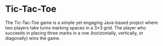 # Tic-Tac-Toe
The Tic-Tac-Toe game is a simple yet engaging Java-based project where two players take turns marking spaces in a 3×3 grid. The player who succeeds in placing three marks in a row (horizontally, vertically, or diagonally) wins the game.
